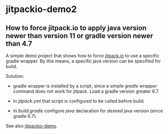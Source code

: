 # jitpackio-demo2

## How to force jitpack.io to apply java version newer than version 11 or gradle version newer than 4.7

A simple demo project that shows how to force [jitpack.io](https://jitpack.io)
to use a specific gradle wrapper. By this means, a specific java version can
be specified for build.

Solution:

* gradle wrapper is installed by a script, since a simple *gradle wrapper*
  command does not work for jitpack. Load a gradle version greater 6.7.

* in *jitpack.yml* that script is configured to be called before build.

* In *build.gradle* configure *java* declaration for desired java version
  (since gradle 6.7).

See also [jitpackio-demo](https://github.com/arthurpicht/jitpackio-demo).